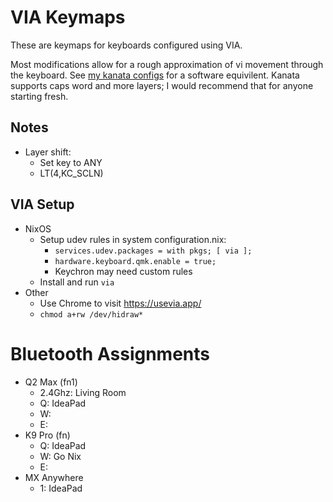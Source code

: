 # VIA Keymaps

These are keymaps for keyboards configured using VIA.

Most modifications allow for a rough approximation of vi movement through the keyboard.  See [my kanata configs](https://github.com/AaronVerDow/nix/blob/main/common/kanata/) for a software equivilent.  Kanata supports caps word and more layers; I would recommend that for anyone starting fresh.

## Notes
* Layer shift:
  * Set key to ANY
  * LT(4,KC_SCLN)

## VIA Setup
* NixOS
  * Setup udev rules in system configuration.nix:
    * `services.udev.packages = with pkgs; [ via ];`
    * `hardware.keyboard.qmk.enable = true;`
    * Keychron may need custom rules
  * Install and run `via`
* Other
  * Use Chrome to visit https://usevia.app/
  * `chmod a+rw /dev/hidraw*`

# Bluetooth Assignments

* Q2 Max (fn1)
  * 2.4Ghz: Living Room
  * Q: IdeaPad
  * W:
  * E:
* K9 Pro (fn)
  * Q: IdeaPad
  * W: Go Nix
  * E:
* MX Anywhere
  * 1: IdeaPad

